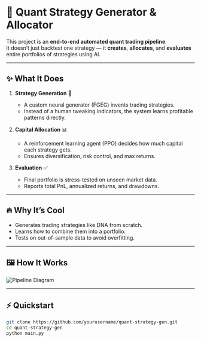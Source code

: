 # 🚀 Quant Strategy Generator & Allocator

This project is an **end-to-end automated quant trading pipeline**.  
It doesn’t just backtest one strategy — it **creates**, **allocates**, and **evaluates** entire portfolios of strategies using AI.

---

## ✨ What It Does

1. **Strategy Generation** 🧬  
   - A custom neural generator (FGEG) invents trading strategies.  
   - Instead of a human tweaking indicators, the system learns profitable patterns directly.  

2. **Capital Allocation** 📊  
   - A reinforcement learning agent (PPO) decides how much capital each strategy gets.  
   - Ensures diversification, risk control, and max returns.  

3. **Evaluation** ✅  
   - Final portfolio is stress-tested on unseen market data.  
   - Reports total PnL, annualized returns, and drawdowns.  

---

## 🔥 Why It’s Cool

- Generates trading strategies like DNA from scratch.  
- Learns how to combine them into a portfolio.  
- Tests on out-of-sample data to avoid overfitting.  

---

## 🖼️ How It Works

![Pipeline Diagram](./pipeline.svg)

---

## ⚡ Quickstart

```bash
git clone https://github.com/yourusername/quant-strategy-gen.git
cd quant-strategy-gen
python main.py
